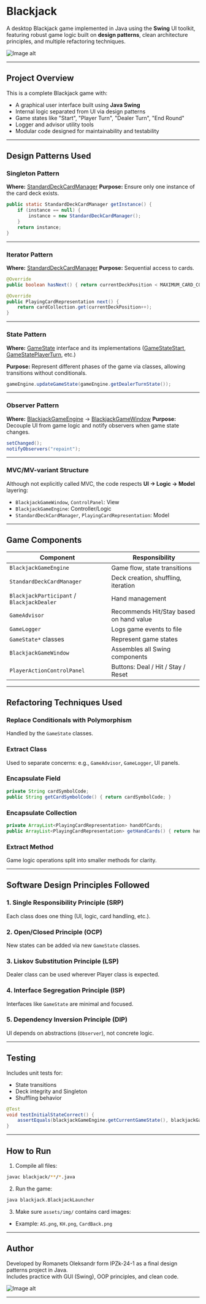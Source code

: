 # Blackjack

A desktop Blackjack game implemented in Java using the **Swing** UI toolkit, featuring robust game logic built on **design patterns**, clean architecture principles, and multiple refactoring techniques.

![Image alt](https://github.com/kerosene2562/black-jack/raw/main/imgs/game.png)

---

## Project Overview

This is a complete Blackjack game with:

- A graphical user interface built using **Java Swing**
- Internal logic separated from UI via design patterns
- Game states like "Start", "Player Turn", "Dealer Turn", "End Round"
- Logger and advisor utility tools
- Modular code designed for maintainability and testability

---

## Design Patterns Used

### Singleton Pattern

**Where:** [StandardDeckCardManager](src/main/java/blackjack/model/StandardDeckCardManager.java)
**Purpose:** Ensure only one instance of the card deck exists.

```java
public static StandardDeckCardManager getInstance() {
    if (instance == null) {
        instance = new StandardDeckCardManager();
    }
    return instance;
}
```

---

### Iterator Pattern

**Where:** [StandardDeckCardManager](src/main/java/blackjack/model/StandardDeckCardManager.java)
**Purpose:** Sequential access to cards.

```java
@Override
public boolean hasNext() { return currentDeckPosition < MAXIMUM_CARD_COUNT; }

@Override
public PlayingCardRepresentation next() {
    return cardCollection.get(currentDeckPosition++);
}
```

---

### State Pattern

**Where:** [GameState](src/main/java/blackjack/state/GameState.java) interface and its implementations ([GameStateStart](src/main/java/blackjack/state/GameStateStart.java), [GameStatePlayerTurn](src/main/java/blackjack/state/GameStatePlayerTurn.java), etc.)

**Purpose:** Represent different phases of the game via classes, allowing transitions without conditionals.

```java
gameEngine.updateGameState(gameEngine.getDealerTurnState());
```

---

### Observer Pattern

**Where:** [BlackjackGameEngine](src/main/java/blackjack/engine/BlackjackGameEngine.java) → [BlackjackGameWindow](src/main/java/blackjack/ui/BlackjackGameWindow.java)
**Purpose:** Decouple UI from game logic and notify observers when game state changes.

```java
setChanged();
notifyObservers("repaint");
```

---

### MVC/MV-variant Structure

Although not explicitly called MVC, the code respects **UI → Logic → Model** layering:

- `BlackjackGameWindow`, `ControlPanel`: View
- `BlackjackGameEngine`: Controller/Logic
- `StandardDeckCardManager`, `PlayingCardRepresentation`: Model

---

## Game Components

| Component | Responsibility |
|-----------|----------------|
| `BlackjackGameEngine` | Game flow, state transitions |
| `StandardDeckCardManager` | Deck creation, shuffling, iteration |
| `BlackjackParticipant` / `BlackjackDealer` | Hand management |
| `GameAdvisor` | Recommends Hit/Stay based on hand value |
| `GameLogger` | Logs game events to file |
| `GameState*` classes | Represent game states |
| `BlackjackGameWindow` | Assembles all Swing components |
| `PlayerActionControlPanel` | Buttons: Deal / Hit / Stay / Reset |

---

## Refactoring Techniques Used

### Replace Conditionals with Polymorphism

Handled by the `GameState` classes.

### Extract Class

Used to separate concerns: e.g., `GameAdvisor`, `GameLogger`, UI panels.

### Encapsulate Field

```java
private String cardSymbolCode;
public String getCardSymbolCode() { return cardSymbolCode; }
```

### Encapsulate Collection

```java
private ArrayList<PlayingCardRepresentation> handOfCards;
public ArrayList<PlayingCardRepresentation> getHandCards() { return handOfCards; }
```

### Extract Method

Game logic operations split into smaller methods for clarity.

---

## Software Design Principles Followed

### 1. Single Responsibility Principle (SRP)
Each class does one thing (UI, logic, card handling, etc.).

### 2. Open/Closed Principle (OCP)
New states can be added via new `GameState` classes.

### 3. Liskov Substitution Principle (LSP)
Dealer class can be used wherever Player class is expected.

### 4. Interface Segregation Principle (ISP)
Interfaces like `GameState` are minimal and focused.

### 5. Dependency Inversion Principle (DIP)
UI depends on abstractions (`Observer`), not concrete logic.

---

## Testing

Includes unit tests for:

- State transitions
- Deck integrity and Singleton
- Shuffling behavior

```java
@Test
void testInitialStateCorrect() {
    assertEquals(blackjackGameEngine.getCurrentGameState(), blackjackGameEngine.getStartState());
}
```

---

## How to Run

1. Compile all files:
```bash
javac blackjack/**/*.java
```

2. Run the game:
```bash
java blackjack.BlackjackLauncher
```

3. Make sure `assets/img/` contains card images:
- Example: `AS.png`, `KH.png`, `CardBack.png`

---

## Author

Developed by Romanets Oleksandr form IPZk-24-1 as a final design patterns project in Java.  
Includes practice with GUI (Swing), OOP principles, and clean code.

![Image alt](https://github.com/kerosene2562/black-jack/raw/main/imgs/strings.png)

---